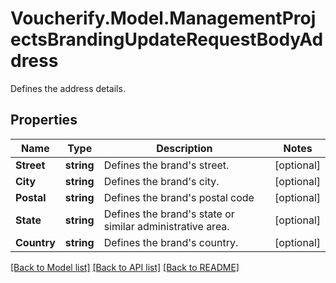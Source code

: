 # Voucherify.Model.ManagementProjectsBrandingUpdateRequestBodyAddress
Defines the address details.

## Properties

Name | Type | Description | Notes
------------ | ------------- | ------------- | -------------
**Street** | **string** | Defines the brand&#39;s street. | [optional] 
**City** | **string** | Defines the brand&#39;s city. | [optional] 
**Postal** | **string** | Defines the brand&#39;s postal code | [optional] 
**State** | **string** | Defines the brand&#39;s state or similar administrative area. | [optional] 
**Country** | **string** | Defines the brand&#39;s country. | [optional] 

[[Back to Model list]](../README.md#documentation-for-models) [[Back to API list]](../README.md#documentation-for-api-endpoints) [[Back to README]](../README.md)

